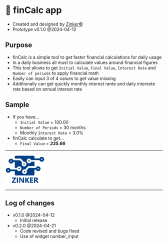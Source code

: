 # 🔢 finCalc app

- Created and designed by [Zinker©️](https://zinker.com.br/)
- Prototype v0.1.0 @2024-04-12

## Purpose

- finCalc is a simple tool to get faster financial calculations for daily usage
- In a daily business all must to calculate values around financial figures
- This tool allows to get `Initial Value`, `Final Value`, `Interest Rate` and `Number of periods` to apply financial math
- Easily can input 3 of 4 values to get value missing
- Additionally can get quickly monthly interest rante and daily intereste rate based on annual interest rate

## Sample

- If you have...
  - `Initial Value` = 100.00
  - `Number of Periods` = 30 months
  - Monthly `Interest Rate` = 3.0%
- finCalc calculate to get...
  - `Final Value` = **_235.66_**

---

![](zinker.png)

---

## Log of changes

- v0.1.0 @2024-04-12
  - Initial release
- v0.2.0 @2024-04-21
  - Code revised and bugs fixed
  - Use of widget number_input
